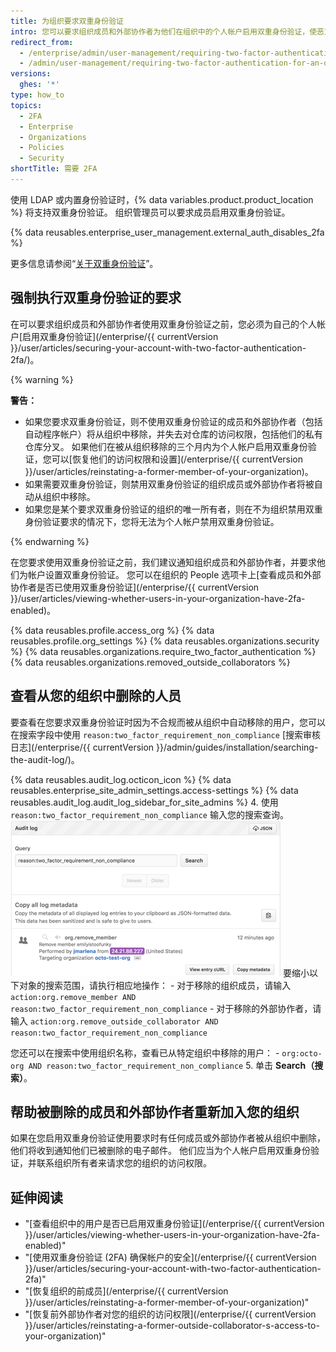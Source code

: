 ```yaml
---
title: 为组织要求双重身份验证
intro: 您可以要求组织成员和外部协作者为他们在组织中的个人帐户启用双重身份验证，使恶意操作者更难以访问组织的仓库和设置。
redirect_from:
  - /enterprise/admin/user-management/requiring-two-factor-authentication-for-an-organization
  - /admin/user-management/requiring-two-factor-authentication-for-an-organization
versions:
  ghes: '*'
type: how_to
topics:
  - 2FA
  - Enterprise
  - Organizations
  - Policies
  - Security
shortTitle: 需要 2FA
---
```


使用 LDAP 或内置身份验证时，{% data variables.product.product_location %} 将支持双重身份验证。 组织管理员可以要求成员启用双重身份验证。

{% data reusables.enterprise_user_management.external_auth_disables_2fa %}

更多信息请参阅“[关于双重身份验证](/github/authenticating-to-github/about-two-factor-authentication)”。

## 强制执行双重身份验证的要求

在可以要求组织成员和外部协作者使用双重身份验证之前，您必须为自己的个人帐户[启用双重身份验证](/enterprise/{{ currentVersion }}/user/articles/securing-your-account-with-two-factor-authentication-2fa/)。

{% warning %}

**警告：**

- 如果您要求双重身份验证，则不使用双重身份验证的成员和外部协作者（包括自动程序帐户）将从组织中移除，并失去对仓库的访问权限，包括他们的私有仓库分叉。 如果他们在被从组织移除的三个月内为个人帐户启用双重身份验证，您可以[恢复他们的访问权限和设置](/enterprise/{{ currentVersion }}/user/articles/reinstating-a-former-member-of-your-organization)。
- 如果需要双重身份验证，则禁用双重身份验证的组织成员或外部协作者将被自动从组织中移除。
- 如果您是某个要求双重身份验证的组织的唯一所有者，则在不为组织禁用双重身份验证要求的情况下，您将无法为个人帐户禁用双重身份验证。

{% endwarning %}

在您要求使用双重身份验证之前，我们建议通知组织成员和外部协作者，并要求他们为帐户设置双重身份验证。 您可以在组织的 People 选项卡上[查看成员和外部协作者是否已使用双重身份验证](/enterprise/{{ currentVersion }}/user/articles/viewing-whether-users-in-your-organization-have-2fa-enabled)。

{% data reusables.profile.access_org %}
{% data reusables.profile.org_settings %}
{% data reusables.organizations.security %}
{% data reusables.organizations.require_two_factor_authentication %}
{% data reusables.organizations.removed_outside_collaborators %}

## 查看从您的组织中删除的人员

要查看在您要求双重身份验证时因为不合规而被从组织中自动移除的用户，您可以在搜索字段中使用 `reason:two_factor_requirement_non_compliance` [搜索审核日志](/enterprise/{{ currentVersion }}/admin/guides/installation/searching-the-audit-log/)。

{% data reusables.audit_log.octicon_icon %}
{% data reusables.enterprise_site_admin_settings.access-settings %}
{% data reusables.audit_log.audit_log_sidebar_for_site_admins %}
4. 使用 `reason:two_factor_requirement_non_compliance` 输入您的搜索查询。 ![显示因双重身份验证不合规而被移除的用户的员工工具审核日志事件](/assets/images/help/2fa/2fa_noncompliance_stafftools_audit_log_search.png) 要缩小以下对象的搜索范围，请执行相应地操作：
    - 对于移除的组织成员，请输入 `action:org.remove_member AND reason:two_factor_requirement_non_compliance`
    - 对于移除的外部协作者，请输入 `action:org.remove_outside_collaborator AND reason:two_factor_requirement_non_compliance`

  您还可以在搜索中使用组织名称，查看已从特定组织中移除的用户：
    - `org:octo-org AND reason:two_factor_requirement_non_compliance`
5. 单击 **Search（搜索）**。

## 帮助被删除的成员和外部协作者重新加入您的组织

如果在您启用双重身份验证使用要求时有任何成员或外部协作者被从组织中删除，他们将收到通知他们已被删除的电子邮件。 他们应当为个人帐户启用双重身份验证，并联系组织所有者来请求您的组织的访问权限。

## 延伸阅读

- "[查看组织中的用户是否已启用双重身份验证](/enterprise/{{ currentVersion }}/user/articles/viewing-whether-users-in-your-organization-have-2fa-enabled)"
- "[使用双重身份验证 (2FA) 确保帐户的安全](/enterprise/{{ currentVersion }}/user/articles/securing-your-account-with-two-factor-authentication-2fa)"
- "[恢复组织的前成员](/enterprise/{{ currentVersion }}/user/articles/reinstating-a-former-member-of-your-organization)"
- "[恢复前外部协作者对您的组织的访问权限](/enterprise/{{ currentVersion }}/user/articles/reinstating-a-former-outside-collaborator-s-access-to-your-organization)"

